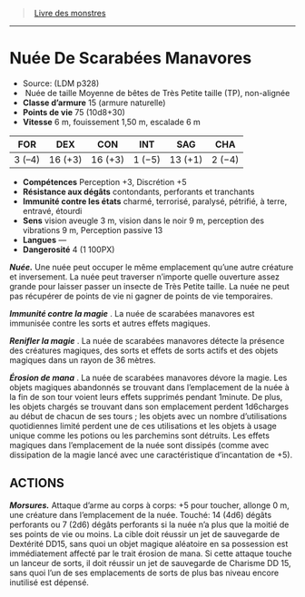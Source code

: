 ﻿> [Livre des monstres](tome_of_beasts.md)

---

# Nuée De Scarabées Manavores

- Source: (LDM p328)
-  Nuée de taille Moyenne de bêtes de Très Petite taille (TP), non-alignée
- **Classe d’armure** 15 (armure naturelle)
- **Points de vie** 75 (10d8+30)
- **Vitesse** 6 m, fouissement 1,50 m, escalade 6 m

|FOR|DEX|CON|INT|SAG|CHA|
|---|---|---|---|---|---|
|3 (–4)|16 (+3)|16 (+3)|1 (−5)|13 (+1)|2 (−4)|

- **Compétences** Perception +3, Discrétion +5
- **Résistance aux dégâts** contondants, perforants et tranchants
- **Immunité contre les états** charmé, terrorisé, paralysé, pétrifié, à terre, entravé, étourdi
- **Sens** vision aveugle 3 m, vision dans le noir 9 m, perception des vibrations 9 m, Perception passive 13
- **Langues** —
- **Dangerosité** 4 (1 100PX)

**_Nuée._** Une nuée peut occuper le même emplacement qu’une autre créature et inversement. La nuée peut traverser n’importe quelle ouverture assez grande pour laisser passer un insecte de Très Petite taille. La nuée ne peut pas récupérer de points de vie ni gagner de points de vie temporaires.

**_Immunité contre la magie_** . La nuée de scarabées manavores est immunisée contre les sorts et autres effets magiques.

**_Renifler la magie_** . La nuée de scarabées manavores détecte la présence des créatures magiques, des sorts et effets de sorts actifs et des objets magiques dans un rayon de 36 mètres.

**_Érosion de mana_** . La nuée de scarabées manavores dévore la magie. Les objets magiques abandonnés se trouvant dans l’emplacement de la nuée à la fin de son tour voient leurs effets supprimés pendant 1minute. De plus, les objets chargés se trouvant dans son emplacement perdent 1d6charges au début de chacun de ses tours ; les objets avec un nombre d’utilisations quotidiennes limité perdent une de ces utilisations et les objets à usage unique comme les potions ou les parchemins
sont détruits. Les effets magiques dans l’emplacement de la nuée sont dissipés (comme avec dissipation de la magie lancé avec une caractéristique d’incantation de +5).

## ACTIONS

**_Morsures._** Attaque d’arme au corps à corps: +5 pour toucher, allonge 0 m, une créature dans l’emplacement de la nuée. Touché:
14 (4d6) dégâts perforants ou 7 (2d6) dégâts perforants si la nuée n’a plus que la moitié de ses points de vie ou moins. La cible doit réussir un jet de sauvegarde de Dextérité DD15, sans quoi un objet magique aléatoire en sa possession est immédiatement affecté par le trait érosion de mana. Si cette attaque touche un lanceur de sorts, il doit réussir un jet de sauvegarde de Charisme DD 15, sans quoi l’un de ses emplacements de sorts de plus bas niveau encore inutilisé est dépensé.

